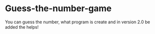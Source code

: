 # Guess-the-number-game
You can guess the number, what program is create and in version 2.0 be added the helps!

